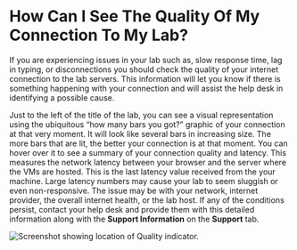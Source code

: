 # How Can I See The Quality Of My Connection To My Lab?

If you are experiencing issues in your lab such as, slow response time, lag in typing, or disconnections you should check the quality of your internet connection to the lab servers. This information will let you know if there is something happening with your connection and will assist the help desk in identifying a possible cause.

Just to the left of the title of the lab, you can see a visual representation using the ubiquitous “how many bars you got?” graphic of your connection at that very moment. It will look like several bars in increasing size. The more bars that are lit, the better your connection is at that moment. You can hover over it to see a summary of your connection quality and latency. This measures the network latency between your browser and the server where the VMs are hosted. This is the last latency value received from the your machine. Large latency numbers may cause your lab to seem sluggish or even non-responsive. The issue may be with your network, internet provider, the overall internet health, or the lab host. If any of the conditions persist, contact your help desk and provide them with this detailed information along with the **Support Information** on the **Support** tab.

![Screenshot showing location of Quality indicator.](images/IDLxConnectionIndicator.png "Connection Quality Indicator")